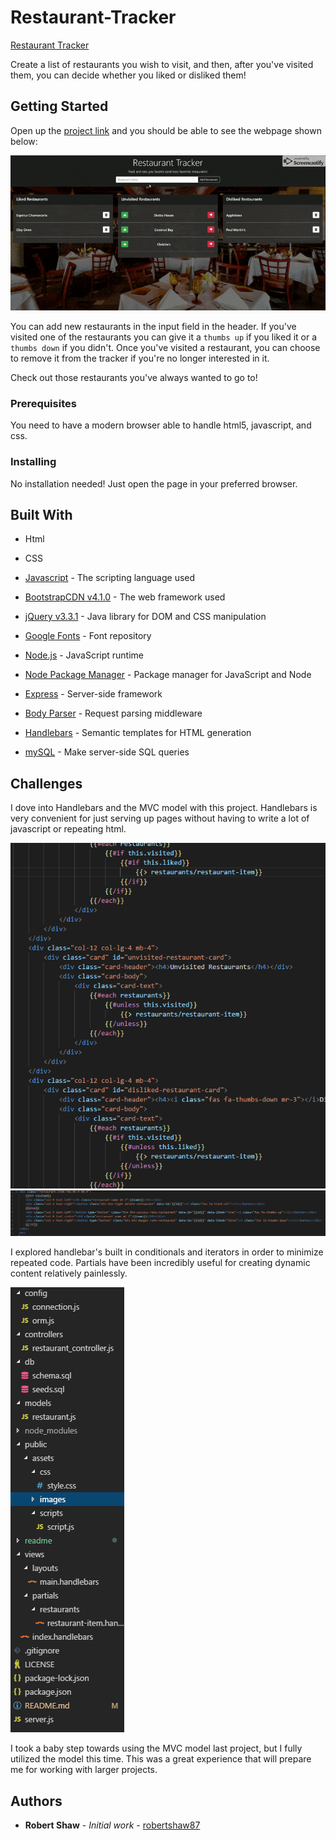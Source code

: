 # Restaurant-Tracker
[Restaurant Tracker](https://fathomless-coast-46070.herokuapp.com/)

Create a list of restaurants you wish to visit, and then, after you've visited them, you can decide whether you liked or disliked them!

## Getting Started

Open up the [project link](https://fathomless-coast-46070.herokuapp.com/) and you should be able to see the webpage shown below:

![Restaurant Tracker](readme/readme.gif "Restaurant Tracker")

You can add new restaurants in the input field in the header. If you've visited one of the restaurants you can give it a `thumbs up` if you liked it or a `thumbs down` if you didn't. Once you've visited a restaurant, you can choose to remove it from the tracker if you're no longer interested in it.

Check out those restaurants you've always wanted to go to!

### Prerequisites

You need to have a modern browser able to handle html5, javascript, and css. 

### Installing

No installation needed! Just open the page in your preferred browser.

## Built With

* Html

* CSS

* [Javascript](https://www.javascript.com/) - The scripting language used

* [BootstrapCDN v4.1.0](https://getbootstrap.com/docs/4.1/getting-started/introduction/) - The web framework used

* [jQuery v3.3.1](http://jquery.com/) - Java library for DOM and CSS manipulation

* [Google Fonts](https://fonts.google.com/) - Font repository

* [Node.js](https://nodejs.org/en/) - JavaScript runtime

* [Node Package Manager](https://www.npmjs.com/) - Package manager for JavaScript and Node

* [Express](https://www.npmjs.com/package/express) - Server-side framework

* [Body Parser](https://www.npmjs.com/package/cli-table) - Request parsing middleware

* [Handlebars](http://handlebarsjs.com/) - Semantic templates for HTML generation

* [mySQL](https://www.npmjs.com/package/mysql) - Make server-side SQL queries

## Challenges
I dove into Handlebars and the MVC model with this project. Handlebars is very convenient for just serving up pages without having to write a lot of javascript or repeating html.

![Handlebars](readme/handlebars.png "Handlebars")
![Restaurant Tracker](readme/handlebars-partial.png "Restaurant Tracker")

I explored handlebar's built in conditionals and iterators in order to minimize repeated code. Partials have been incredibly useful for creating dynamic content relatively painlessly.

![Model View Controller](readme/mvc.png "Model View Controller")

I took a baby step towards using the MVC model last project, but I fully utilized the model this time. This was a great experience that will prepare me for working with larger projects.

## Authors

* **Robert Shaw** - *Initial work* - [robertshaw87](https://github.com/robertshaw87)
